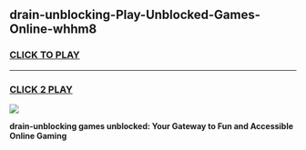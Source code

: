 
## drain-unblocking-Play-Unblocked-Games-Online-whhm8
<h3>
<a href="https://premium76.site?title=drain-unblocking&ref=25A">CLICK TO PLAY</a></h3>
<hr>

<h3>
<a href="https://premium76.site?title=drain-unblocking&ref=25A">CLICK 2 PLAY</a>
  
</h3>

<a href="https://premium76.site?title=drain-unblocking&ref=25A"><img src="https://clearcache.store/games.png"></a>


**drain-unblocking games unblocked: Your Gateway to Fun and Accessible Online Gaming**
